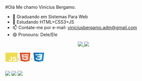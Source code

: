 #Olá Me chamo Vinicius Bergamo.

- 🔭 Graduando em Sistemas Para Web
- 🌱 Estudando HTML+CSS3+JS
- 📫 Contate-me por e-mail: viniciusbergamo.adm@gmail.com
- 😄 Pronouns: Dele/Ele


<div align="center">
  <a href="https://github.com/BergamoVinicius">
  <img height="180em" src="https://github-readme-stats.vercel.app/api?username=BergamoVinicius&show_icons=true&theme=dark&include_all_commits=true&count_private=true"/>
  <img height="180em" src="https://github-readme-stats.vercel.app/api/top-langs/?username=BergamoVinicius&layout=compact&langs_count=7&theme=dark"/>
</div>

<div style="display: inline_block"><br>
  <img align="center" alt="bergamo-Js" height="30" width="40" src="https://raw.githubusercontent.com/devicons/devicon/master/icons/javascript/javascript-plain.svg">
  <img align="center" alt="bergamo-HTML" height="30" width="40" src="https://raw.githubusercontent.com/devicons/devicon/master/icons/html5/html5-original.svg">
  <img align="center" alt="bergamo-CSS" height="30" width="40" src="https://raw.githubusercontent.com/devicons/devicon/master/icons/css3/css3-original.svg">
 
</div>

##
<div> 
 
  <a href="https://www.instagram.com/_bergamoo" target="_blank"><img src="https://img.shields.io/badge/-Instagram-%23E4405F?style=for-the-badge&logo=instagram&logoColor=white" target="_blank"></a>
  <a href = "mailto:viniciusbergamo.adm@gmail.com"><img src="https://img.shields.io/badge/-Gmail-%23333?style=for-the-badge&logo=gmail&logoColor=white" target="_blank"></a>
  <a href="https://www.linkedin.com/in/viniciusbergamodev/" target="_blank"><img src="https://img.shields.io/badge/-LinkedIn-%230077B5?style=for-the-badge&logo=linkedin&logoColor=white" target="_blank"></a> 
 
   
</div>
